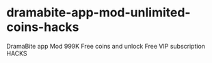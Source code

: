 # dramabite-app-mod-unlimited-coins-hacks
DramaBite app Mod 999K Free coins and unlock Free VIP subscription HACKS
